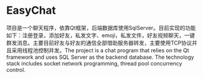 # EasyChat
项目是一个聊天程序，依靠Qt框架，后端数据库使用SqlServer。目前实现的功能如下：注册登录，添加好友，私发文字、emoji，私发文件，好友视频聊天，一键群发消息。主要目前好友与好友的通信全部借助服务器转发，主要使用TCP协议并且采用线程池控制并发。The project is a chat program that relies on the Qt framework and uses SQL Server as the backend database. The technology stack includes socket network programming, thread pool concurrency control.
